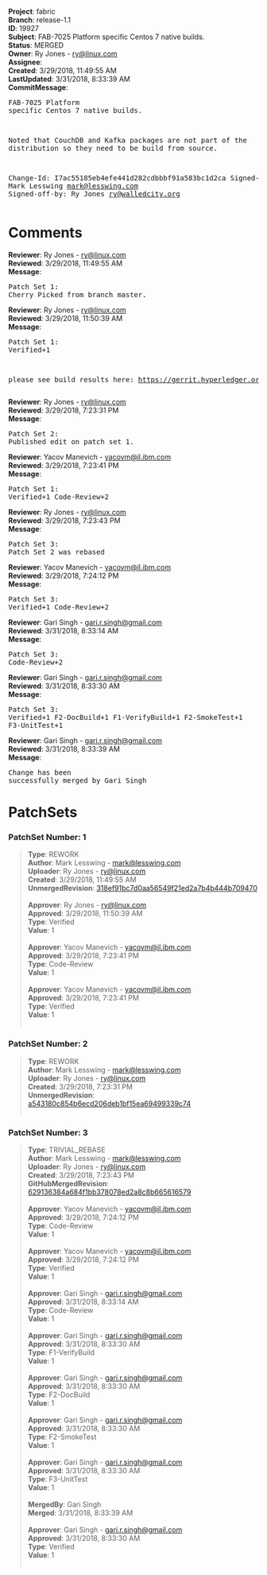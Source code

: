 <strong>Project</strong>: fabric<br><strong>Branch</strong>: release-1.1<br><strong>ID</strong>: 19927<br><strong>Subject</strong>: FAB-7025 Platform specific Centos 7 native builds.<br><strong>Status</strong>: MERGED<br><strong>Owner</strong>: Ry Jones - ry@linux.com<br><strong>Assignee</strong>:<br><strong>Created</strong>: 3/29/2018, 11:49:55 AM<br><strong>LastUpdated</strong>: 3/31/2018, 8:33:39 AM<br><strong>CommitMessage</strong>:<br><pre>FAB-7025 Platform specific Centos 7 native builds.

Noted that CouchDB and Kafka packages are not part of the distribution
so they need to be build from source.

Change-Id: I7ac55185eb4efe441d282cdbbbf91a583bc1d2ca
Signed-off-by: Mark Lesswing <mark@lesswing.com>
Signed-off-by: Ry Jones <ry@walledcity.org>
</pre><h1>Comments</h1><strong>Reviewer</strong>: Ry Jones - ry@linux.com<br><strong>Reviewed</strong>: 3/29/2018, 11:49:55 AM<br><strong>Message</strong>: <pre>Patch Set 1: Cherry Picked from branch master.</pre><strong>Reviewer</strong>: Ry Jones - ry@linux.com<br><strong>Reviewed</strong>: 3/29/2018, 11:50:39 AM<br><strong>Message</strong>: <pre>Patch Set 1: Verified+1

please see build results here: https://gerrit.hyperledger.org/r/#/c/15575/</pre><strong>Reviewer</strong>: Ry Jones - ry@linux.com<br><strong>Reviewed</strong>: 3/29/2018, 7:23:31 PM<br><strong>Message</strong>: <pre>Patch Set 2: Published edit on patch set 1.</pre><strong>Reviewer</strong>: Yacov Manevich - yacovm@il.ibm.com<br><strong>Reviewed</strong>: 3/29/2018, 7:23:41 PM<br><strong>Message</strong>: <pre>Patch Set 1: Verified+1 Code-Review+2</pre><strong>Reviewer</strong>: Ry Jones - ry@linux.com<br><strong>Reviewed</strong>: 3/29/2018, 7:23:43 PM<br><strong>Message</strong>: <pre>Patch Set 3: Patch Set 2 was rebased</pre><strong>Reviewer</strong>: Yacov Manevich - yacovm@il.ibm.com<br><strong>Reviewed</strong>: 3/29/2018, 7:24:12 PM<br><strong>Message</strong>: <pre>Patch Set 3: Verified+1 Code-Review+2</pre><strong>Reviewer</strong>: Gari Singh - gari.r.singh@gmail.com<br><strong>Reviewed</strong>: 3/31/2018, 8:33:14 AM<br><strong>Message</strong>: <pre>Patch Set 3: Code-Review+2</pre><strong>Reviewer</strong>: Gari Singh - gari.r.singh@gmail.com<br><strong>Reviewed</strong>: 3/31/2018, 8:33:30 AM<br><strong>Message</strong>: <pre>Patch Set 3: Verified+1 F2-DocBuild+1 F1-VerifyBuild+1 F2-SmokeTest+1 F3-UnitTest+1</pre><strong>Reviewer</strong>: Gari Singh - gari.r.singh@gmail.com<br><strong>Reviewed</strong>: 3/31/2018, 8:33:39 AM<br><strong>Message</strong>: <pre>Change has been successfully merged by Gari Singh</pre><h1>PatchSets</h1><h3>PatchSet Number: 1</h3><blockquote><strong>Type</strong>: REWORK<br><strong>Author</strong>: Mark Lesswing - mark@lesswing.com<br><strong>Uploader</strong>: Ry Jones - ry@linux.com<br><strong>Created</strong>: 3/29/2018, 11:49:55 AM<br><strong>UnmergedRevision</strong>: [318ef91bc7d0aa56549f21ed2a7b4b444b709470](https://github.com/hyperledger-gerrit-archive/fabric/commit/318ef91bc7d0aa56549f21ed2a7b4b444b709470)<br><br><strong>Approver</strong>: Ry Jones - ry@linux.com<br><strong>Approved</strong>: 3/29/2018, 11:50:39 AM<br><strong>Type</strong>: Verified<br><strong>Value</strong>: 1<br><br><strong>Approver</strong>: Yacov Manevich - yacovm@il.ibm.com<br><strong>Approved</strong>: 3/29/2018, 7:23:41 PM<br><strong>Type</strong>: Code-Review<br><strong>Value</strong>: 1<br><br><strong>Approver</strong>: Yacov Manevich - yacovm@il.ibm.com<br><strong>Approved</strong>: 3/29/2018, 7:23:41 PM<br><strong>Type</strong>: Verified<br><strong>Value</strong>: 1<br><br></blockquote><h3>PatchSet Number: 2</h3><blockquote><strong>Type</strong>: REWORK<br><strong>Author</strong>: Mark Lesswing - mark@lesswing.com<br><strong>Uploader</strong>: Ry Jones - ry@linux.com<br><strong>Created</strong>: 3/29/2018, 7:23:31 PM<br><strong>UnmergedRevision</strong>: [a543180c854b6ecd206deb1bf15ea69499339c74](https://github.com/hyperledger-gerrit-archive/fabric/commit/a543180c854b6ecd206deb1bf15ea69499339c74)<br><br></blockquote><h3>PatchSet Number: 3</h3><blockquote><strong>Type</strong>: TRIVIAL_REBASE<br><strong>Author</strong>: Mark Lesswing - mark@lesswing.com<br><strong>Uploader</strong>: Ry Jones - ry@linux.com<br><strong>Created</strong>: 3/29/2018, 7:23:43 PM<br><strong>GitHubMergedRevision</strong>: [629136384a684f1bb378078ed2a8c8b665616579](https://github.com/hyperledger-gerrit-archive/fabric/commit/629136384a684f1bb378078ed2a8c8b665616579)<br><br><strong>Approver</strong>: Yacov Manevich - yacovm@il.ibm.com<br><strong>Approved</strong>: 3/29/2018, 7:24:12 PM<br><strong>Type</strong>: Code-Review<br><strong>Value</strong>: 1<br><br><strong>Approver</strong>: Yacov Manevich - yacovm@il.ibm.com<br><strong>Approved</strong>: 3/29/2018, 7:24:12 PM<br><strong>Type</strong>: Verified<br><strong>Value</strong>: 1<br><br><strong>Approver</strong>: Gari Singh - gari.r.singh@gmail.com<br><strong>Approved</strong>: 3/31/2018, 8:33:14 AM<br><strong>Type</strong>: Code-Review<br><strong>Value</strong>: 1<br><br><strong>Approver</strong>: Gari Singh - gari.r.singh@gmail.com<br><strong>Approved</strong>: 3/31/2018, 8:33:30 AM<br><strong>Type</strong>: F1-VerifyBuild<br><strong>Value</strong>: 1<br><br><strong>Approver</strong>: Gari Singh - gari.r.singh@gmail.com<br><strong>Approved</strong>: 3/31/2018, 8:33:30 AM<br><strong>Type</strong>: F2-DocBuild<br><strong>Value</strong>: 1<br><br><strong>Approver</strong>: Gari Singh - gari.r.singh@gmail.com<br><strong>Approved</strong>: 3/31/2018, 8:33:30 AM<br><strong>Type</strong>: F2-SmokeTest<br><strong>Value</strong>: 1<br><br><strong>Approver</strong>: Gari Singh - gari.r.singh@gmail.com<br><strong>Approved</strong>: 3/31/2018, 8:33:30 AM<br><strong>Type</strong>: F3-UnitTest<br><strong>Value</strong>: 1<br><br><strong>MergedBy</strong>: Gari Singh<br><strong>Merged</strong>: 3/31/2018, 8:33:39 AM<br><br><strong>Approver</strong>: Gari Singh - gari.r.singh@gmail.com<br><strong>Approved</strong>: 3/31/2018, 8:33:30 AM<br><strong>Type</strong>: Verified<br><strong>Value</strong>: 1<br><br></blockquote>